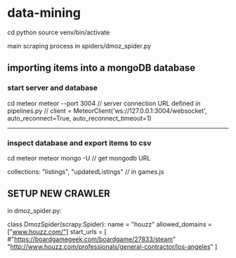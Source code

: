 # data-mining

cd python
source venv/bin/activate

main scraping process
in spiders/dmoz_spider.py

## importing items into a mongoDB database

### start server and database
cd meteor
meteor --port 3004 // server connection URL defined in pipelines.py
// client = MeteorClient('ws://127.0.0.1:3004/websocket', auto_reconnect=True, auto_reconnect_timeout=1)

---
### inspect database and export items to csv
cd meteor
meteor mongo -U // get mongodb URL

collections: "listings", "updatedListings" // in games.js


## SETUP NEW CRAWLER

in dmoz_spider.py:

class DmozSpider(scrapy.Spider):
    name = "houzz"
    allowed_domains = ["www.houzz.com/"]
    start_urls = [
        #"https://boardgamegeek.com/boardgame/27833/steam"
        "http://www.houzz.com/professionals/general-contractor/los-angeles"
    ]
